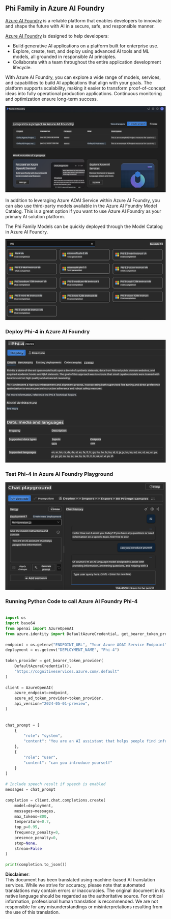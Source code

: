 ## Phi Family in Azure AI Foundry

[Azure AI Foundry](https://ai.azure.com) is a reliable platform that enables developers to innovate and shape the future with AI in a secure, safe, and responsible manner.

[Azure AI Foundry](https://ai.azure.com) is designed to help developers:

- Build generative AI applications on a platform built for enterprise use.
- Explore, create, test, and deploy using advanced AI tools and ML models, all grounded in responsible AI principles.
- Collaborate with a team throughout the entire application development lifecycle.

With Azure AI Foundry, you can explore a wide range of models, services, and capabilities to build AI applications that align with your goals. The platform supports scalability, making it easier to transform proof-of-concept ideas into fully operational production applications. Continuous monitoring and optimization ensure long-term success.

![portal](../../../../../translated_images/AIFoundryPorral.68f0acc7d5f47991d90f78fd199beb1123941bba27c39effe55ebfc1d07f114c.en.png)

In addition to leveraging Azure AOAI Service within Azure AI Foundry, you can also use third-party models available in the Azure AI Foundry Model Catalog. This is a great option if you want to use Azure AI Foundry as your primary AI solution platform.

The Phi Family Models can be quickly deployed through the Model Catalog in Azure AI Foundry.

![ModelCatalog](../../../../../translated_images/AIFoundryModelCatalog.65aadf44c7a47e16a745104efa3ca2b49580c7be190f901a3da6d6533fc37b07.en.png)

### **Deploy Phi-4 in Azure AI Foundry**

![Phi4](../../../../../translated_images/AIFoundryPhi4.dd27d994739126af80d23e8ec9d3bfd7e6b518d3993aa729fdd4c26e1add8d35.en.png)

### **Test Phi-4 in Azure AI Foundry Playground**

![Playground](../../../../../translated_images/AIFoundryPlayground.11365174557f8eac71ce4d439d344dd767a1b04701e9ffe73642feefb099188d.en.png)

### **Running Python Code to call Azure AI Foundry Phi-4**

```python

import os  
import base64
from openai import AzureOpenAI  
from azure.identity import DefaultAzureCredential, get_bearer_token_provider  
        
endpoint = os.getenv("ENDPOINT_URL", "Your Azure AOAI Service Endpoint")  
deployment = os.getenv("DEPLOYMENT_NAME", "Phi-4")  
      
token_provider = get_bearer_token_provider(  
    DefaultAzureCredential(),  
    "https://cognitiveservices.azure.com/.default"  
)  
  
client = AzureOpenAI(  
    azure_endpoint=endpoint,  
    azure_ad_token_provider=token_provider,  
    api_version="2024-05-01-preview",  
)  
  

chat_prompt = [
    {
        "role": "system",
        "content": "You are an AI assistant that helps people find information."
    },
    {
        "role": "user",
        "content": "can you introduce yourself"
    }
] 
    
# Include speech result if speech is enabled  
messages = chat_prompt 

completion = client.chat.completions.create(  
    model=deployment,  
    messages=messages,
    max_tokens=800,  
    temperature=0.7,  
    top_p=0.95,  
    frequency_penalty=0,  
    presence_penalty=0,
    stop=None,  
    stream=False  
)  
  
print(completion.to_json())  

```

**Disclaimer**:  
This document has been translated using machine-based AI translation services. While we strive for accuracy, please note that automated translations may contain errors or inaccuracies. The original document in its native language should be regarded as the authoritative source. For critical information, professional human translation is recommended. We are not responsible for any misunderstandings or misinterpretations resulting from the use of this translation.